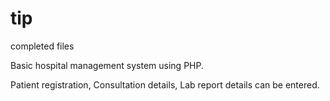 # tip
completed files

Basic hospital management system using PHP.

Patient registration, Consultation details, Lab report details can be entered.
